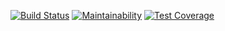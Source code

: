 [![Build Status](https://travis-ci.org/thesimpledev/westCoastWeightLossCenter.svg?branch=master)](https://travis-ci.org/thesimpledev/westCoastWeightLossCenter) [![Maintainability](https://api.codeclimate.com/v1/badges/e5c5aee4a7db26ca2c3b/maintainability)](https://codeclimate.com/github/thesimpledev/westCoastWeightLossCenter/maintainability) [![Test Coverage](https://api.codeclimate.com/v1/badges/e5c5aee4a7db26ca2c3b/test_coverage)](https://codeclimate.com/github/thesimpledev/westCoastWeightLossCenter/test_coverage)
